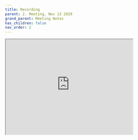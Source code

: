 ```yaml
---
title: Recording
parent: 2. Meeting, Nov 13 2020
grand_parent: Meeting Notes
has_children: false
nav_order: 2
---
```


 <iframe width="420" height="315" src=https://www.youtube.com/watch?v=5rCrjdVMYhE"> </iframe> 
